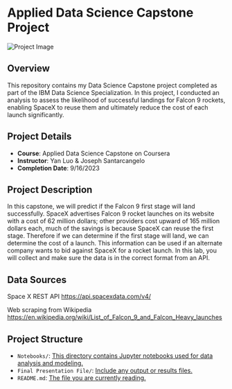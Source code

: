 # Applied Data Science Capstone Project

![Project Image](https://s3.amazonaws.com/coursera_assets/meta_images/generated/XDP/XDP~COURSE!~applied-data-science-capstone/XDP~COURSE!~applied-data-science-capstone.jpeg)

## Overview

This repository contains my Data Science Capstone project completed as part of the IBM Data Science Specialization. In this project, I conducted an analysis to assess the likelihood of successful landings for Falcon 9 rockets, enabling SpaceX to reuse them and ultimately reduce the cost of each launch significantly.

## Project Details

- **Course**: Applied Data Science Capstone on Coursera
- **Instructor**: Yan Luo & Joseph Santarcangelo
- **Completion Date**: 9/16/2023

## Project Description

In this capstone, we will predict if the Falcon 9 first stage will land successfully. SpaceX advertises Falcon 9 rocket launches on its website with a cost of 62 million dollars; other providers cost upward of 165 million dollars each, much of the savings is because SpaceX can reuse the first stage. Therefore if we can determine if the first stage will land, we can determine the cost of a launch. This information can be used if an alternate company wants to bid against SpaceX for a rocket launch. In this lab, you will collect and make sure the data is in the correct format from an API.

## Data Sources

Space X REST API
https://api.spacexdata.com/v4/

Web scraping from Wikipedia
https://en.wikipedia.org/wiki/List_of_Falcon_9_and_Falcon_Heavy_launches


## Project Structure

- `Notebooks/`: [This directory contains Jupyter notebooks used for data analysis and modeling.](https://github.com/PyMad96/Space-X-Capstone/tree/main)
- `Final Presentation File/`: [Include any output or results files.](https://github.com/PyMad96/Space-X-Capstone/blob/main/Applied%20Data%20Science%20Capstone%20Presentation.pdf)
- `README.md`: [The file you are currently reading.](https://github.com/PyMad96/Space-X-Capstone/edit/main/README.md)
